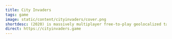 ```yaml
---
title: City Invaders
tags: game
image: static/content/cityinvaders/cover.png
shortdesc: (2020) is massively multiplayer free-to-play geolocalized tactical game by Lone Stone Studio.
direct: https://cityinvaders.game
---
```

